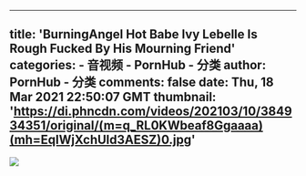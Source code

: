 
---
title: 'BurningAngel Hot Babe Ivy Lebelle Is Rough Fucked By His Mourning Friend'
categories: 
    - 音视频
    - PornHub - 分类
author: PornHub - 分类
comments: false
date: Thu, 18 Mar 2021 22:50:07 GMT
thumbnail: 'https://di.phncdn.com/videos/202103/10/384934351/original/(m=q_RL0KWbeaf8Ggaaaa)(mh=EqIWjXchUld3AESZ)0.jpg'
---

<div>   
<img src="https://di.phncdn.com/videos/202103/10/384934351/original/(m=q_RL0KWbeaf8Ggaaaa)(mh=EqIWjXchUld3AESZ)0.jpg" referrerpolicy="no-referrer">  
</div>
            